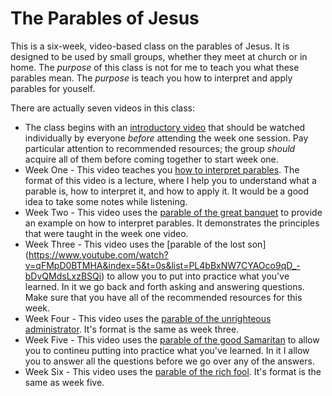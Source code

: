 # The Parables of Jesus
This is a six-week, video-based class on the parables of Jesus.  It is designed to be used by small groups, whether they meet at church or in home. The *purpose* of this class is not for me to teach you what these parables mean.  The *purpose* is teach you how to interpret and apply parables for youself.

There are actually seven videos in this class:

* The class begins with an [introductory video](https://www.youtube.com/watch?v=mJnlcwlPsiM&index=2&t=0s&list=PL4bBxNW7CYAOco9qD_-bDvQMdsLxzBSQi) that should be watched individually by everyone *before* attending the week one session. Pay particular attention to recommended resources; the group *should* acquire all of them before coming together to start week one.
* Week One - This video teaches you [how to interpret parables](https://www.youtube.com/watch?v=G9ir3MbwCRs&index=3&t=0s&list=PL4bBxNW7CYAOco9qD_-bDvQMdsLxzBSQi).  The format of this video is a lecture, where I help you to understand what a parable is, how to interpret it, and how to apply it.  It would be a good idea to take some notes while listening.
* Week Two - This video uses the [parable of the great banquet](https://www.youtube.com/watch?v=uVRt6_BsLxk&index=4&t=0s&list=PL4bBxNW7CYAOco9qD_-bDvQMdsLxzBSQi) to provide an example on how to interpret parables. It demonstrates the principles that were taught in the week one video.
* Week Three - This video uses the [parable of the lost son] (https://www.youtube.com/watch?v=qFMpD0BTMHA&index=5&t=0s&list=PL4bBxNW7CYAOco9qD_-bDvQMdsLxzBSQi) to allow you to put into practice what you've learned. In it we go back and forth asking and answering questions.  Make sure that you have all of the recommended resources for this week.
* Week Four - This video uses the [parable of the unrighteous administrator](https://www.youtube.com/watch?v=egRXJ3f6M2I&index=6&t=0s&list=PL4bBxNW7CYAOco9qD_-bDvQMdsLxzBSQi).  It's format is the same as week three.
* Week Five - This video uses the [parable of the good Samaritan](https://www.youtube.com/watch?v=O9IekhjC3RU&index=7&t=0s&list=PL4bBxNW7CYAOco9qD_-bDvQMdsLxzBSQi) to allow you to contineu putting into practice what you've learned.  In it I allow you to answer all the questions before we go over any of the answers.
* Week Six - This video uses the [parable of the rich fool](https://www.youtube.com/watch?v=11iPXoHf7Gk&index=8&t=0s&list=PL4bBxNW7CYAOco9qD_-bDvQMdsLxzBSQi). It's format is the same as week five.
